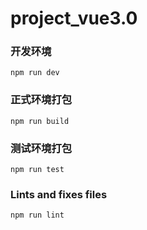 # project_vue3.0

### 开发环境
```
npm run dev
```

### 正式环境打包
```
npm run build
```

### 测试环境打包
```
npm run test
```

### Lints and fixes files
```
npm run lint
```
